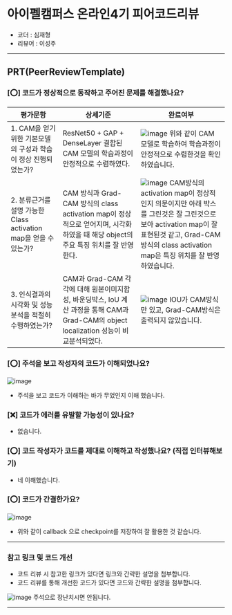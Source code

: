 # 아이펠캠퍼스 온라인4기 피어코드리뷰

- 코더 : 심재형
- 리뷰어 : 이성주

---------------------------------------------
## **PRT(PeerReviewTemplate)**

### **[⭕] 코드가 정상적으로 동작하고 주어진 문제를 해결했나요?**
|평가문항|상세기준|완료여부|
|-------|---------|--------|
| 1. CAM을 얻기 위한 기본모델의 구성과 학습이 정상 진행되었는가? |ResNet50 + GAP + DenseLayer 결합된 CAM 모델의 학습과정이 안정적으로 수렴하였다.|![image](https://github.com/horizon-sim/aiffel_project/assets/29011595/95365804-885d-4e79-963d-7e16fb248b48) 위와 같이 CAM 모델로 학습하여 학습과정이 안정적으로 수렴한것을 확인하였습니다.|
| 2. 분류근거를 설명 가능한 Class activation map을 얻을 수 있는가? | CAM 방식과 Grad-CAM 방식의 class activation map이 정상적으로 얻어지며, 시각화하였을 때 해당 object의 주요 특징 위치를 잘 반영한다.|![image](https://github.com/horizon-sim/aiffel_project/assets/29011595/a46dd2ef-a70e-4d78-8613-4047f21e734a) CAM방식의 activation map이 정상적인지 의문이지만 아래 박스를 그린것은 잘 그린것으로 보아 activation map이 잘 표현된것 같고, Grad-CAM 방식의 class activation map은 특징 위치를 잘 반영하였습니다.|
|3. 인식결과의 시각화 및 성능 분석을 적절히 수행하였는가? | CAM과 Grad-CAM 각각에 대해 원본이미지합성, 바운딩박스, IoU 계산 과정을 통해 CAM과 Grad-CAM의 object localization 성능이 비교분석되었다.| ![image](https://github.com/horizon-sim/aiffel_project/assets/29011595/79eec3e8-db00-46b1-889e-82e335ac7aa7) IOU가 CAM방식만 있고, Grad-CAM방식은 출력되지 않았습니다.|


### **[⭕] 주석을 보고 작성자의 코드가 이해되었나요?**
![image](https://github.com/horizon-sim/aiffel_project/assets/29011595/cda59acd-37f3-4307-abf5-614aac82833a)

 - 주석을 보고 코드가 이해하는 바가 무었인지 이해 했습니다.

### **[❌] 코드가 에러를 유발할 가능성이 있나요?**
 - 없습니다.
### **[⭕] 코드 작성자가 코드를 제대로 이해하고 작성했나요?** (직접 인터뷰해보기)
 - 네 이해했습니다.
### **[⭕] 코드가 간결한가요?**
![image](https://github.com/horizon-sim/aiffel_project/assets/29011595/8ae90a55-27a5-4c7c-83f9-c702626b5a47)

- 위와 같이 callback 으로 checkpoint를 저장하여 잘 활용한 것 같습니다.
----------------------------------------------
### **참고 링크 및 코드 개선**
* 코드 리뷰 시 참고한 링크가 있다면 링크와 간략한 설명을 첨부합니다.
* 코드 리뷰를 통해 개선한 코드가 있다면 코드와 간략한 설명을 첨부합니다.
  
![image](https://github.com/horizon-sim/aiffel_project/assets/29011595/637e96c5-a7f9-4bc5-9360-2adc7fce2d30)
주석으로 장난치시면 안됩니다.

----------------------------------------------
